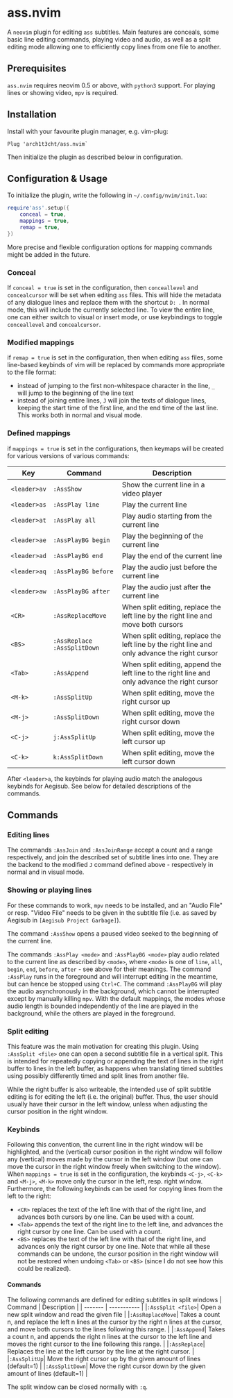 # ass.nvim
A `neovim` plugin for editing `ass` subtitles. Main features are conceals, some basic line editing commands, playing video and audio, as well as a split editing mode allowing one to efficiently copy lines from one file to another.

## Prerequisites
`ass.nvim` requires neovim 0.5 or above, with `python3` support. For playing lines or showing video, `mpv` is required.

## Installation
Install with your favourite plugin manager, e.g. vim-plug:
```vim
Plug 'arch1t3cht/ass.nvim`
```
Then initialize the plugin as described below in configuration.

## Configuration & Usage
To initialize the plugin, write the following in `~/.config/nvim/init.lua`:
```lua
require'ass'.setup({
    conceal = true,
    mappings = true,
    remap = true,
})
```
More precise and flexible configuration options for mapping commands might be added in the future.

### Conceal
If `conceal = true` is set in the configuration, then `conceallevel` and `concealcursor` will be set when editing `ass` files. This will hide the metadata of any dialogue lines and replace them with the shortcut `D: `. In normal mode, this will include the currently selected line. To view the entire line, one can either switch to visual or insert mode, or use keybindings to toggle `conceallevel` and `concealcursor`.

### Modified mappings
if `remap = true` is set in the configuration, then when editing `ass` files, some line-based keybinds of vim will be replaced by commands more appropriate to the file format:
- instead of jumping to the first non-whitespace character in the line, `_` will jump to the beginning of the line text
- instead of joining entire lines, `J` will join the texts of dialogue lines, keeping the start time of the first line, and the end time of the last line. This works both in normal and visual mode.

### Defined mappings
if `mappings = true` is set in the configurations, then keymaps will be created for various versions of various commands:

| Key | Command | Description |
| --- | ------- | ----------- |
|`<leader>av`|`:AssShow`| Show the current line in a video player |
|`<leader>as`|`:AssPlay line`| Play the current line |
|`<leader>at`|`:AssPlay all`| Play audio starting from the current line |
|`<leader>ae`|`:AssPlayBG begin`| Play the beginning of the current line |
|`<leader>ad`|`:AssPlayBG end`| Play the end of the current line |
|`<leader>aq`|`:AssPlayBG before`| Play the audio just before the current line |
|`<leader>aw`|`:AssPlayBG after`| Play the audio just after the current line |
|`<CR>`|`:AssReplaceMove`| When split editing, replace the left line by the right line and move both cursors |
|`<BS>`|`:AssReplace :AssSplitDown`| When split editing, replace the left line by the right line and only advance the right cursor |
|`<Tab>`|`:AssAppend`| When split editing, append the left line to the right line and only advance the right cursor |
|`<M-k>`|`:AssSplitUp`| When split editing, move the right cursor up |
|`<M-j>`|`:AssSplitDown`| When split editing, move the right cursor down |
|`<C-j>`|`j:AssSplitUp`| When split editing, move the left cursor up
|`<C-k>`|`k:AssSplitDown`| When split editing, move the left cursor down |

After `<leader>a`, the keybinds for playing audio match the analogous keybinds for Aegisub. See below for detailed descriptions of the commands.

## Commands
### Editing lines
The commands `:AssJoin` and `:AssJoinRange` accept a count and a range respectively, and join the described set of subtitle lines into one. They are the backend to the modified `J` command defined above - respectively in normal and in visual mode.

### Showing or playing lines
For these commands to work, `mpv` needs to be installed, and an "Audio File" or resp. "Video File" needs to be given in the subtitle file (i.e. as saved by Aegisub in `[Aegisub Project Garbage]`).

The command `:AssShow` opens a paused video seeked to the beginning of the current line.

The commands `:AssPlay <mode>` and `:AssPlayBG <mode>` play audio related to the current line as described by `<mode>`, where `<mode>` is one of `line`, `all`, `begin`, `end`, `before`, `after` - see above for their meanings. The command `:AssPlay` runs in the foreground and will interrupt editing in the meantime, but can hence be stopped using `Ctrl+C`. The command `:AssPlayBG` will play the audio asynchronously in the background, which cannot be interrupted except by manually killing `mpv`. With the default mappings, the modes whose audio length is bounded independently of the line are played in the background, while the others are played in the foreground.

### Split editing
This feature was the main motivation for creating this plugin. Using `:AssSplit <file>` one can open a second subtitle file in a vertical split. This is intended for repeatedly copying or appending the text of lines in the right buffer to lines in the left buffer, as happens when translating timed subtitles using possibly differently timed and split lines from another file.

While the right buffer is also writeable, the intended use of split subtitle editing is for editing the left (i.e. the original) buffer. Thus, the user should usually have their cursor in the left window, unless when adjusting the cursor position in the right window.

### Keybinds

Following this convention, the current line in the right window will be highlighted, and the (vertical) cursor position in the right window will follow any (vertical) moves made by the cursor in the left window (but one can move the cursor in the right window freely when switching to the window). When `mappings = true` is set in the configuration, the keybinds `<C-j>`, `<C-k>` and `<M-j>`, `<M-k>` move only the cursor in the left, resp. right window. Furthermore, the following keybinds can be used for copying lines from the left to the right:
- `<CR>` replaces the text of the left line with that of the right line, and advances both cursors by one line. Can be used with a count.
- `<Tab>` appends the text of the right line to the left line, and advances the right cursor by one line. Can be used with a count.
- `<BS>` replaces the text of the left line with that of the right line, and advances only the right cursor by one line.
Note that while all these commands can be undone, the cursor position in the right window will not be restored when undoing `<Tab>` or `<BS>` (since I do not see how this could be realized).

#### Commands

The following commands are defined for editing subtitles in split windows
| Command | Description |
| ------- | ----------- |
|`:AssSplit <file>`| Open a new split window and read the given file |
|`:AssReplaceMove`| Takes a count n, and replace the left n lines at the cursor by the right n lines at the cursor, and move both cursors to the lines following this range. |
|`:AssAppend`| Takes a count n, and appends the right n lines at the cursor to the left line and moves the right cursor to the line following this range. |
|`:AssReplace`| Replaces the line at the left cursor by the line at the right cursor. |
|`:AssSplitUp`| Move the right cursor up by the given amount of lines (default=1) |
|`:AssSplitDown`| Move the right cursor down by the given amount of lines (default=1) |

The split window can be closed normally with `:q`.
